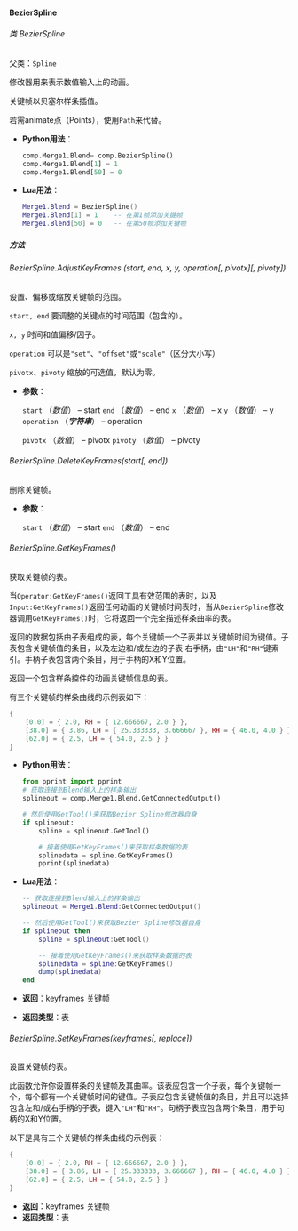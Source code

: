 #### BezierSpline

###### 类 BezierSpline

父类：`Spline`

修改器用来表示数值输入上的动画。

关键帧以贝塞尔样条插值。

若需animate点（Points），使用`Path`来代替。

- <b>Python用法</b>：

  ```python
  comp.Merge1.Blend= comp.BezierSpline()
  comp.Merge1.Blend[1] = 1
  comp.Merge1.Blend[50] = 0
  ```

- <b>Lua用法</b>：

  ```lua
  Merge1.Blend = BezierSpline()
  Merge1.Blend[1] = 1    -- 在第1帧添加关键帧
  Merge1.Blend[50] = 0   -- 在第50帧添加关键帧
  ```

##### 方法

###### BezierSpline.AdjustKeyFrames (*start*, *end*, *x*, *y*, *operation*\[, *pivotx*]\[, *pivoty*])

设置、偏移或缩放关键帧的范围。

`start, end` 要调整的关键点的时间范围（包含的）。

`x, y` 时间和值偏移/因子。

`operation` 可以是`"set"`、`"offset"`或`"scale"`（区分大小写）

`pivotx`、`pivoty` 缩放的可选值，默认为零。

- <b>参数</b>：

  `start` （*数值*） – start
  `end` （*数值*） – end
  `x` （*数值*） – x
  `y` （*数值*） – y
  `operation` （***字符串***） – operation
  
  `pivotx` （*数值*） – pivotx
  `pivoty` （*数值*） – pivoty

###### BezierSpline.DeleteKeyFrames(*start*\[, *end*])

删除关键帧。

- <b>参数</b>：

  `start` （*数值*） – start
  `end` （*数值*） – end

###### BezierSpline.GetKeyFrames()

获取关键帧的表。

当`Operator:GetKeyFrames()`返回工具有效范围的表时，以及`Input:GetKeyFrames()`返回任何动画的关键帧时间表时，当从`BezierSpline`修改器调用`GetKeyFrames()`时，它将返回一个完全描述样条曲率的表。

返回的数据包括由子表组成的表，每个关键帧一个子表并以关键帧时间为键值。子表包含关键帧值的条目，以及左边和/或左边的子表 右手柄，由`"LH"`和`"RH"`键索引。手柄子表包含两个条目，用于手柄的X和Y位置。

返回一个包含样条控件的动画关键帧信息的表。

有三个关键帧的样条曲线的示例表如下：

```lua
{
    [0.0] = { 2.0, RH = { 12.666667, 2.0 } },
    [38.0] = { 3.86, LH = { 25.333333, 3.666667 }, RH = { 46.0, 4.0 } },
    [62.0] = { 2.5, LH = { 54.0, 2.5 } }
}
```

- <b>Python用法</b>：

  ```python
  from pprint import pprint
  # 获取连接到Blend输入上的样条输出
  splineout = comp.Merge1.Blend.GetConnectedOutput()
  
  # 然后使用GetTool()来获取Bezier Spline修改器自身
  if splineout:
      spline = splineout.GetTool()
  
      # 接着使用GetKeyFrames()来获取样条数据的表
      splinedata = spline.GetKeyFrames()
      pprint(splinedata)
  ```

- <b>Lua用法</b>：

  ```lua
  -- 获取连接到Blend输入上的样条输出
  splineout = Merge1.Blend:GetConnectedOutput()
  
  -- 然后使用GetTool()来获取Bezier Spline修改器自身
  if splineout then
      spline = splineout:GetTool()
  
      -- 接着使用GetKeyFrames()来获取样条数据的表
      splinedata = spline:GetKeyFrames()
      dump(splinedata)
  end
  ```

- <b>返回</b>：keyframes 关键帧
- <b>返回类型</b>：表

###### BezierSpline.SetKeyFrames(*keyframes*\[, *replace*])

设置关键帧的表。

此函数允许你设置样条的关键帧及其曲率。该表应包含一个子表，每个关键帧一个，每个都有一个关键帧时间的键值。子表应包含关键帧值的条目，并且可以选择包含左和/或右手柄的子表，键入`"LH"`和`"RH"`。句柄子表应包含两个条目，用于句柄的X和Y位置。

以下是具有三个关键帧的样条曲线的示例表：

```lua
{
    [0.0] = { 2.0, RH = { 12.666667, 2.0 } },
    [38.0] = { 3.86, LH = { 25.333333, 3.666667 }, RH = { 46.0, 4.0 } },
    [62.0] = { 2.5, LH = { 54.0, 2.5 } }
}
```

- <b>返回</b>：keyframes 关键帧
- <b>返回类型</b>：表